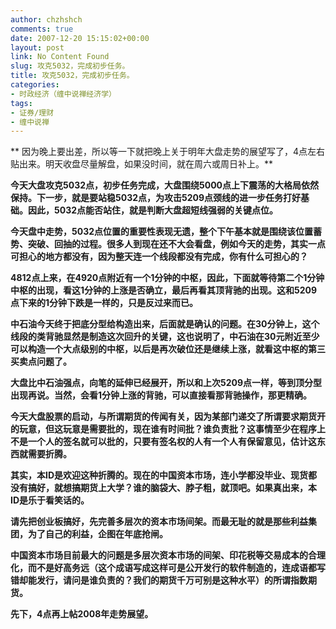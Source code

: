 ```yaml
---
author: chzhshch
comments: true
date: 2007-12-20 15:15:02+00:00
layout: post
link: No Content Found
slug: 攻克5032，完成初步任务。
title: 攻克5032，完成初步任务。
categories:
- 时政经济（缠中说禅经济学）
tags:
- 证券/理财
- 缠中说禅
---
```


			

** 因为晚上要出差，所以等一下就把晚上关于明年大盘走势的展望写了，4点左右贴出来。明天收盘尽量解盘，如果没时间，就在周六或周日补上。**

**今天大盘攻克5032点，初步任务完成，大盘围绕5000点上下震荡的大格局依然保持。下一步，就是要站稳5032点，为攻击5209点颈线的进一步任务打好基础。因此，5032点能否站住，就是判断大盘超短线强弱的关键点位。**

**今天盘中走势，5032点位置的重要性表现无遗，整个下午基本就是围绕该位置蓄势、突破、回抽的过程。很多人到现在还不大会看盘，例如今天的走势，其实一点可担心的地方都没有，因为整天连一个线段都没有完成，你有什么可担心的？**

**4812点上来，在4920点附近有一个1分钟的中枢，因此，下面就等待第二个1分钟中枢的出现，看这1分钟的上涨是否确立，最后再看其顶背驰的出现。这和5209点下来的1分钟下跌是一样的，只是反过来而已。**

**中石油今天终于把底分型给构造出来，后面就是确认的问题。在30分钟上，这个线段的类背驰显然是制造这次回升的关键，这也说明了，中石油在30元附近至少可以构造一个大点级别的中枢，以后是再次破位还是继续上涨，就看这中枢的第三买卖点问题了。**

**大盘比中石油强点，向笔的延伸已经展开，所以和上次5209点一样，等到顶分型出现再说。当然，会看1分钟上涨的背驰，可以直接看那背驰操作，那更精确。**

**今天大盘股票的启动，与所谓期货的传闻有关，因为某部门递交了所谓要求期货开的玩意，但这玩意是需要批的，现在谁有时间批？谁负责批？这事情至少在程序上不是一个人的签名就可以批的，只要有签名权的人有一个人有保留意见，估计这东西就需要折腾。**

**其实，本ID是欢迎这种折腾的。现在的中国资本市场，连小学都没毕业、现货都没有搞好，就想搞期货上大学？谁的脑袋大、脖子粗，就顶吧。如果真出来，本ID是乐于看笑话的。**

**请先把创业板搞好，先完善多层次的资本市场间架。而最无耻的就是那些利益集团，为了自己的利益，企图在年底抢闸。**

**中国资本市场目前最大的问题是多层次资本市场的间架、印花税等交易成本的合理化，而不是好高务远（这个成语写成这样可是公开发行的软件制造的，连成语都写错却能发行，请问是谁负责的？我们的期货千万可别是这种水平）的所谓指数期货。**

**先下，4点再上帖2008年走势展望。**
